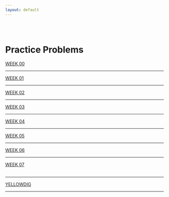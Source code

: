 ```yaml
---
layout: default
---
```


<div class = "uk-container uk-container-small">
  
<br><br>

# Practice Problems 
  
<a class="uk-button uk-button-default" href="../practice/week-00/">WEEK 00</a>
<hr>
<a class="uk-button uk-button-default" href="../practice/week-01/">WEEK 01</a>
<hr>
<a class="uk-button uk-button-default" href="">WEEK 02</a>
<hr>
<a class="uk-button uk-button-default" href="">WEEK 03</a>
<hr>
<a class="uk-button uk-button-default" href="">WEEK 04</a>
<hr>
<a class="uk-button uk-button-default" href="">WEEK 05</a>
<hr>
<a class="uk-button uk-button-default" href="">WEEK 06</a>  
<hr>
<a class="uk-button uk-button-default" href="">WEEK 07</a>   


<br>
<br>
<hr>

<a class="uk-button uk-button-primary" href="https://canvas.asu.edu/courses/99223/assignments/2552420">YELLOWDIG</a> 
  
<hr>
<br>
  
</div>
<br><br><br>
